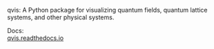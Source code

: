 qvis: A Python package for visualizing quantum fields, quantum lattice systems, and other physical systems.

Docs:  
[qvis.readthedocs.io](https://qvis.readthedocs.io/en/latest/)
